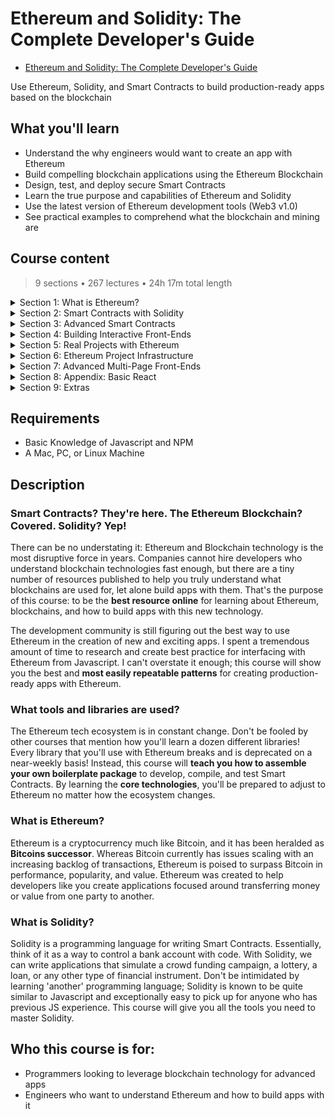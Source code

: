 # Ethereum and Solidity: The Complete Developer's Guide

- [Ethereum and Solidity: The Complete Developer's Guide](https://www.udemy.com/course/ethereum-and-solidity-the-complete-developers-guide/)

Use Ethereum, Solidity, and Smart Contracts to build production-ready apps based on the blockchain

##  What you'll learn
- Understand the why engineers would want to create an app with Ethereum
- Build compelling blockchain applications using the Ethereum Blockchain
- Design, test, and deploy secure Smart Contracts
- Learn the true purpose and capabilities of Ethereum and Solidity
- Use the latest version of Ethereum development tools (Web3 v1.0)
- See practical examples to comprehend what the blockchain and mining are

## Course content

> 9 sections • 267 lectures • 24h 17m total length

<details>
  <summary>Section 1: What is Ethereum?</summary>

  1.  [Introduction](contents/1_Introduction.md)
  1.  [Course Resources](contents/2_Course-Resources.md) 
  1.  [A Short History Lesson](contents/3_A-Short-History-Lesson.md)
  1.  [Link to Original Bitcoin White Paper](contents/4_Link-to-Original-Bitcoin-White-Paper.md)
  1.  [What is Ethereum?](contents/5_What-is-Ethereum%3F.md)
  1.  [Interfacing with Ethereum Networks](contents/6_Interfacing-with-Ethereum-Networks.md) 
  1.  [Updated Metamask Setup for new UI](contents/7_Updated-Metamask-Setup-for-new-UI.md)
  1.  [Metamask Setup](contents/8_Metamask-Setup.md)  
  1.  [Ethereum Accounts](contents/9_Ethereum-Accounts.md)
  1.  [A Note About the Faucet](contents/10_A-Note-About-the-Faucet.md)
  1.  [Receiving Ether](contents/11_Receiving-Ether.md)
  1.  [What's a Transaction?](contents/12_What's-a-Transaction%3F.md)
  1.  [Why'd We Wait?](contents/13_Why'd-We-Wait%3F.md)
  1.  [A Quick Note About the Next Lecture](contents/14_A-Quick-Note-About-the-Next-Lecture.md)
  1.  [Basic Blockchains](contents/15_Basic-Blockchains.md)
  1.  [Block Time](contents/16_Block-Time.md)
  1.  [Smart Contracts](contents/17_Smart-Contracts.md)
  1.  [The Solidity Programming Language](contents/18_The-Solidity-Programming-Language.md)
  1.  [Updated Remix Instructions for new UI - Do Not Skip](contents/19_Updated-Remix-Instructions-for-new-UI-Do_Not_Skip.md)
  1.  [Our First Contract](contents/20_Our-First-Contract.md)
  1.  [Contract Structure](contents/21_Contract-Structure.md)
  1.  [Function Declarations](contents/22_Function-Declarations.md)
  1.  [Deploying Contract in New Remix UI](contents/23_Deploying-Contract-in-New-Remix-UI.md)
  1.  [Testing with Remix](contents/24_Testing-with-Remix.md)
  1.  [Redeploying Contracts](contents/25_Redeploying-Contracts.md)
  1.  [Behind the Scenes of Deployment](contents/26_Behind-the-Scenes-of-Deployment.md)
  1.  [More on Running Functions Than You Want to Know](contents/27_More-on-Running-Functions-Than-You-Want-to-Know.md)
  1.  [Wei vs Ether](contents/28_Wei-vs-Ether.md)
  1.  [Gas and Transactions](contents/29_Gas-and-Transactions.md)
  1.  [Mnemonic Phrases](contents/30_Mnemonic-Phrases.md)
  1.  [We Need More Test Ether!](contents/31_We-Need-More-Test-Ether!.md)
  1.  [Obtaining More Test Ether from Recommended Faucet](contents/32_Obtaining-More-Test-Ether-from-Recommended-Faucet-%5BREQUIRED%5D.md)
</details>

<details>
  <summary>Section 2: Smart Contracts with Solidity</summary>

  33.  [Installing Node.js, npm and Git](contents/33_Installing-Nodejs-npm-and-Git.md)
  1.  [Contract Deployment](contents/34_Contract-Deployment.md)
  1.  [Completed Boilerplate](contents/35_Completed-Boilerplate.md)
  1.  [Project Requirements](contents/36_Project-Requirements.md)
  1.  [Project File Walkthrough](contents/37_Project-File-Walkthrough.md)
  1.  [Syntax Highlighters](contents/38_Syntax-Highlighters.md)
  1.  [Compiling Solidity](contents/39_Compiling-Solidity.md)
  1.  [Invalid asm.js or Constructor Deprecation Warning](contents/40_Invalid-asmjs-or-Constructor-Deprecation-Warning.md)
  1.  [The Compile Script](contents/41_The-Compile-Script.md)
  1.  [Testing Architecture](contents/42_Testing-Architecture.md)
  1.  [Installing Modules](contents/43_Installing-Modules.md)
  1.  [Web3 Versioning](contents/44_Web3-Versioning.md)
  1.  [Web3 Providers](contents/45_Web3-Providers.md)
  1.  [Testing with Mocha](contents/46_Testing-with-Mocha.md)
  1.  [Mocha Structure](contents/47_Mocha-Structure.md)
  1.  [Fetching Accounts from Ganache](contents/48_Fetching-Accounts-from-Ganache.md)
  1.  [Refactor to Async/Await](contents/49_Refactor-to-Async_Await.md)
  1.  [Deployment with Web3](contents/50_Deployment-with-Web3.md)
  1.  [Deployed Inbox Overview](contents/51_Deployed-Inbox-Overview.md)
  1.  [Asserting Deployment](contents/52_Asserting-Deployment.md)
  1.  [Verifying the Initial Message](contents/53_Verifying-the-Initial-Message.md)
  1.  [Testing Message Updates](contents/54_Testing-Message-Updates.md)
  1.  [Deployment with Infura](contents/55_Deployment-with-Infura.md)
  1.  [Infura Signup](contents/56_Infura-Signup.md)
  1.  [Super Important Note about Seed / Recovery Phrase Security](contents/57_Super-Important-Note-about-Seed_Recovery-Phrase-Security.md)
  1.  [Wallet Provider Setup](contents/58_Wallet-Provider-Setup.md)
  1.  [Deployment to Rinkeby](contents/59_Deployment-to-Rinkeby.md)
  1.  [Observing Deployment on Etherscan](contents/60_Observing-Deployment-on-Etherscan.md)
  1.  [Remix Permissions and Metamask](contents/61_Remix-Permissions-and-Metamask.md)
  1.  [Deployed Contracts in Remix](contents/62_Deployed-Contracts-in-Remix.md)
  1.  [Project Review](contents/63_Project-Review.md)
  1.  [Updating Your Inbox Project to Solc v0.8.9](contents/64_Updating-Your-Inbox-Project-to-Solc-v0.8.9.md)
</details>

<details>
  <summary>Section 3: Advanced Smart Contracts</summary>

  65. [The Lottery Contract](contents/65_The-Lottery-Contract.md)
  1.  [Lottery Design](contents/66_Lottery-Design.md)
  1.  [Reminder on Updated Remix](contents/67_Reminder-on-Updated-Remix.md)
  1.  [Basic Solidity Types](contents/68_Basic-Solidity-Types.md)
  1.  [Starting the Lottery Contract](contents/69_Starting-the-Lottery-Contract.md)
  1.  [The Message Global Variable](contents/70_The-Message-Global-Variable.md)
  1.  [Overview of Arrays](contents/71_Overview-of-Arrays.md)
  1.  [Overview of Mappings and Structs](contents/72_Overview-of-Mappings-and-Structs.md)
  1.  [Big Solidity Gotcha](./contents/73_Big-Solidity-Gotcha.md)
  1.  [Entering the Lottery](contents/74_Entering-the-Lottery.md)
  1.  [Validation with Require Statements](contents/75_Validation-with-Require-Statements.md)
  1.  [The Remix Debugger](contents/76_The-Remix-Debugger.md)
  1.  [Pseudo Random Number Generator](contents/77_Pseudo-Random-Number-Generator.md)
  1.  [Selecting a Winner](contents/78_Selecting-a-Winner.md)
  1.  Sending Ether from Contracts
  1.  Resetting Contract State
  1.  Requiring Managers
  1.  Function Modifiers
  1.  Returning Players Array
  1.  Contract Review
  1.  Completed Boilerplate - Do Not Skip
  1.  New Test Setup
  1.  Test Project Updates
  1.  Test Helper Review
  1.  Asserting Deployment
  1.  Entering the Lottery
  1.  Asserting Multiple Players
  1.  Try-Catch Assertions
  1.  Testing Function Modifiers
  1.  End to End Test
</details>  

<details>
  <summary>Section 4: Building Interactive Front-Ends</summary>

  95. Ethereum App Architecture
  1.  Boilerplate and React App Updates - Do Not Skip
  1.  Application Overview
  1.  Getting Started with Create-React-App
  1.  Multiple Web3 Instances
  1.  Required Update for Web3 and Metamask Permissions
  1.  BREAKING CHANGE: webpack < 5 used to include polyfills for node.js core modules
  1.  Web3 Setup
  1.  Deploying the Lottery Contract
  1.  Local Contract Instances
  1.  Rendering Contract Data
  1.  Instance Properties
  1.  Accessing More Properties
  1.  The 'Enter' Form
  1.  Form Setup
  1.  Entering the Lottery
  1.  Picking a Winner
  1.  Project Review
  1.  Updating Your Lottery Project to Solc v0.8.9
</details> 

<details>
  <summary>Section 5: Real Projects with Ethereum</summary>

  114. Solving Real Problems with Contracts
  1.  Fixing Kickstarter's Issues
  1.  Campaign Contract Design
  1.  Reminder on Updated Remix UI
  1.  Campaign Constructor
  1.  Contributing to the Campaign
  1.  A Quick Test
  1.  The Request Struct
  1.  More on Function Modifiers
  1.  Creating Struct Instances
  1.  Instance Creation Syntax
  1.  Storage and Memory
  1.  More on Storage vs Memory
  1.  Voting System Requirements
  1.  The Wrong Voting System
  1.  Issues with Arrays
  1.  Mappings vs Arrays
  1.  Basics of Mappings
  1.  Refactoring to Mappings
  1.  Refactoring Request Stucts
  1.  More on Struct Initialization
  1.  Approving a Request
  1.  Testing Request Approvals
  1.  Finalizing a Request
  1.  Last Remix Test
  1.  Thinking about Deployment
  1.  Solution to Deployment
  1.  Adding a Campaign Factory
  1.  Testing the Factory
</details> 

<details>
  <summary>Section 6: Ethereum Project Infrastructure</summary>

  143. Completed Boilerplate - Do Not Skip
  1.  Project Setup
  1.  Directory Structure
  1.  A Better Compile Script
  1.  Single Run Compilation
  1.  More on Compile
  1.  Test File Setup
  1.  Creating Campaign Instances
  1.  Testing Warmup
  1.  Accessing Mappings
  1.  Requiring Minimum Contributions
  1.  Array Getters
  1.  One End to End Test
  1.  Deployment
  1.  Refactoring Deployment
</details> 

<details>
  <summary>Section 7: Advanced Multi-Page Front-Ends</summary>

  158. App Mockups
  1.  CRA vs Next
  1.  Next's Pages Architecture
  1.  Basics of Next Routing
  1.  Root Routes
  1.  Required Web3 Update - Do Not Skip
  1.  CampaignFactory Instance
  1.  Reminder on Updated Remix UI
  1.  Getting a Test Campaign
  1.  Fetching Deployed Campaigns
  1.  Why Next.js, Anyways?
  1.  Required Web3 Update for Conditional
  1.  Server vs Client Web3 Instances
  1.  GetInitialProps Function
  1.  Semantic UI React
  1.  Card Group Setup
  1.  Rendering Card Groups
  1.  Adding CSS
  1.  Adding a Button
  1.  The Need for a Layout
  1.  Suggestion Regarding a Default Export Warning
  1.  The Layout Component
  1.  Assembling a Header
  1.  Constraining Content Width
  1.  Two Column Layout
  1.  Nested Routing
  1.  Final CSS Fix
  1.  Form Creation
  1.  Input Change Handlers
  1.  Form Submittal
  1.  Testing Submittal
  1.  Form Error Handling
  1.  Button Spinners
  1.  Important Note About Installing next-routes
  1.  Routing Issues
  1.  Next Routes Setup
  1.  Automatic Navigation
  1.  Header Navigation
  1.  Routing to Campaigns
  1.  Restarting the Server
  1.  Route Mappings
  1.  Planning CampaignShow
  1.  Redeploying CampaignFactory
  1.  CampaignShow's GetInitialProps
  1.  Accessing a Campaign
  1.  Summary Translation Layer
  1.  Custom Card Groups
  1.  One Card Per Property
  1.  The Contribute Form
  1.  Grid Layouts
  1.  Form State
  1.  Communicating the Campaign Address
  1.  Making a Contribution
  1.  Refreshing Contract Data
  1.  Spinners and Error Handlers
  1.  Listing Requests
  1.  Grids vs Columns
  1.  More Routing!
  1.  Request Creation Form
  1.  Creating a Request
  1.  Form Polish
  1.  Creating a Request
  1.  Requests One by One
  1.  Fancy Javascript
  1.  Small Typo!
  1.  Rendering a Table
  1.  Request Row Component
  1.  Request Row Content
  1.  Approvers Count Cell
  1.  Approving a Request
  1.  Finalizing Requests
  1.  Testing Finalization
  1.  Row Status Styling
  1.  Finishing Requests Index
  1.  Wrapup
  1.  Updating Your Campaign Project to Solc v0.8.9
</details> 

<details>
  <summary>Section 8: Appendix: Basic React</summary>

  234. A Note on This Section
  1.  Purpose of Boilerplate Projects
  1.  Environment Setup
  1.  Project Setup
  1.  JSX
  1.  More on JSX
  1.  ES6 Import Statements
  1.  ReactDOM vs React
  1.  Component Instances
  1.  Render Targets
  1.  Component Structure
  1.  Youtube Search API Signup
  1.  Export Statements
  1.  Class Based Components
  1.  Handling User Events
  1.  Introduction to State
  1.  State Continued
  1.  Controlled Components
  1.  Breather and Review
  1.  Youtube Search Response
  1.  Refactoring Functional Components to Class Components
  1.  Props
  1.  Building Lists with Map
  1.  List Item Keys
  1.  Video List Items
  1.  Detail Component and Template Strings
  1.  Handling Null Props
  1.  ideo Selection
  1.  Styling with CSS
  1.  Searching for Videos
  1.  Throttling Search Term Input
  1.  React Wrapup
  1.  Vue Flavored Version

</details> 

<details>
  <summary>Section 9: Extras</summary>

  267. Bonus!
</details> 

##  Requirements
- Basic Knowledge of Javascript and NPM
- A Mac, PC, or Linux Machine

##  Description

### **Smart Contracts?** They're here.  **The Ethereum Blockchain?**  Covered.  **Solidity?**  Yep!

There can be no understating it: Ethereum and Blockchain technology is the most disruptive force in years.  Companies cannot hire developers who understand blockchain technologies fast enough, but there are a tiny number of resources published to help you truly understand what blockchains are used for, let alone build apps with them.  That's the purpose of this course: to be the **best resource online** for learning about Ethereum, blockchains, and how to build apps with this new technology.

The development community is still figuring out the best way to use Ethereum in the creation of new and exciting apps.  I spent a tremendous amount of time to research and create best practice for interfacing with Ethereum from Javascript.  I can't overstate it enough; this course will show you the best and **most easily repeatable patterns** for creating production-ready apps with Ethereum.

###  What tools and libraries are used?

The Ethereum tech ecosystem is in constant change.  Don't be fooled by other courses that mention how you'll learn a dozen different libraries!  Every library that you'll use with Ethereum breaks and is deprecated on a near-weekly basis!  Instead, this course will **teach you how to assemble your own boilerplate package** to develop, compile, and test Smart Contracts.  By learning the **core technologies**, you'll be prepared to adjust to Ethereum no matter how the ecosystem changes.

### What is Ethereum?

Ethereum is a cryptocurrency much like Bitcoin, and it has been heralded as **Bitcoins successor**.  Whereas Bitcoin currently has issues scaling with an increasing backlog of transactions, Ethereum is poised to surpass Bitcoin in performance, popularity, and value.  Ethereum was created to help developers like you create applications focused around transferring money or value from one party to another.

### What is Solidity?

Solidity is a programming language for writing Smart Contracts.  Essentially, think of it as a way to control a bank account with code.  With Solidity, we can write applications that simulate a crowd funding campaign, a lottery, a loan, or any other type of financial instrument.  Don't be intimidated by learning 'another' programming language; Solidity is known to be quite similar to Javascript and exceptionally easy to pick up for anyone who has previous JS experience.  This course will give you all the tools you need to master Solidity.

##  Who this course is for:
- Programmers looking to leverage blockchain technology for advanced apps
- Engineers who want to understand Ethereum and how to build apps with it